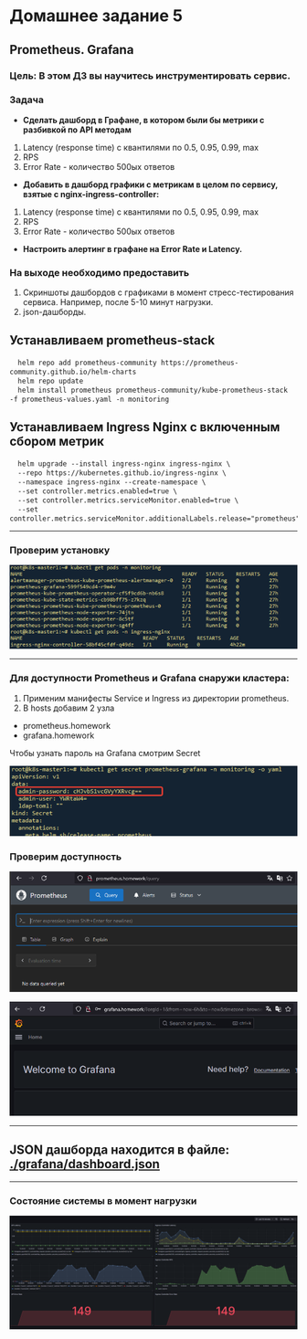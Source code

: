 # Домашнее задание 5

## Prometheus. Grafana
### Цель: В этом ДЗ вы научитесь инструментировать сервис.

### Задача
- **Сделать дашборд в Графане, в котором были бы метрики с разбивкой по API методам**
1. Latency (response time) с квантилями по 0.5, 0.95, 0.99, max
2. RPS
3. Error Rate - количество 500ых ответов


- **Добавить в дашборд графики с метрикам в целом по сервису, взятые с nginx-ingress-controller:**
1. Latency (response time) с квантилями по 0.5, 0.95, 0.99, max
2. RPS
3. Error Rate - количество 500ых ответов


- **Настроить алертинг в графане на Error Rate и Latency.**



### На выходе необходимо предоставить
1. Cкриншоты дашбордов с графиками в момент стресс-тестирования сервиса. Например, после 5-10 минут нагрузки.
2. json-дашборды.



## Устанавливаем prometheus-stack

```
  helm repo add prometheus-community https://prometheus-community.github.io/helm-charts
  helm repo update
  helm install prometheus prometheus-community/kube-prometheus-stack  -f prometheus-values.yaml -n monitoring
```

## Устанавливаем Ingress Nginx с включенным сбором метрик

```
  helm upgrade --install ingress-nginx ingress-nginx \
  --repo https://kubernetes.github.io/ingress-nginx \
  --namespace ingress-nginx --create-namespace \
  --set controller.metrics.enabled=true \
  --set controller.metrics.serviceMonitor.enabled=true \
  --set controller.metrics.serviceMonitor.additionalLabels.release="prometheus"
```

---
### Проверим установку
![newman](./img/prometheus-pods.png)

---
### Для доступности Prometheus и Grafana снаружи кластера: 
1. Применим манифесты Service и Ingress 
из директории prometheus. 
2. В hosts добавим 2 узла
  - prometheus.homework
  - grafana.homework

Чтобы узнать пароль на Grafana смотрим Secret

![newman](./img/grafana-pass.png)



### Проверим доступность
![newman](./img/prometheus.png)


![newman](./img/grafana.png)


---


## JSON дашборда находится в файле: [./grafana/dashboard.json](./grafana/dashboard.json)
---

### Состояние системы в момент нагрузки
![newman](./img/dashboard.png)